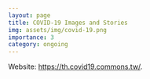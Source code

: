 ```yaml
---
layout: page
title: COVID-19 Images and Stories
img: assets/img/covid-19.png
importance: 3
category: ongoing
---
```


Website: <https://th.covid19.commons.tw/>.
